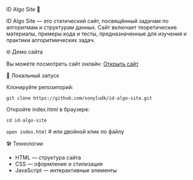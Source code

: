 ID Algo Site 🧠

ID Algo Site — это статический сайт, посвящённый задачам по алгоритмам и структурам данных. Сайт включает теоретические материалы, примеры кода и тесты, предназначенные для изучения и практики алгоритмических задач.

🌐 Демо сайта

Вы можете посмотреть сайт онлайн:
[Открыть сайт](https://sonyludk.github.io/id-algo-site/)


🚀 Локальный запуск

Клонируйте репозиторий:

`git clone https://github.com/sonyludk/id-algo-site.git`


Откройте index.html в браузере:

`cd id-algo-site`

`open index.html`  # или двойной клик по файлу

🛠 Технологии

- HTML — структура сайта
- CSS — оформление и стилизация
- JavaScript — интерактивные элементы
